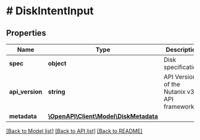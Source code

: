 # # DiskIntentInput

## Properties

Name | Type | Description | Notes
------------ | ------------- | ------------- | -------------
**spec** | **object** | Disk specification. |
**api_version** | **string** | API Version of the Nutanix v3 API framework. | [optional] [default to '3.1.0']
**metadata** | [**\OpenAPI\Client\Model\DiskMetadata**](DiskMetadata.md) |  |

[[Back to Model list]](../../README.md#models) [[Back to API list]](../../README.md#endpoints) [[Back to README]](../../README.md)
